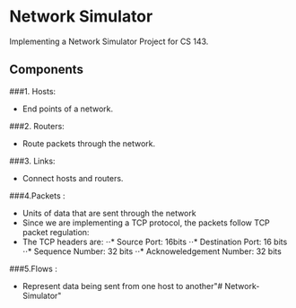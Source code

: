 # Network Simulator

Implementing a Network Simulator Project for CS 143.

## Components
###1. Hosts:  
+ End points of a network. 

###2. Routers:

+ Route packets through the network.

###3. Links:  
+ Connect hosts and routers.
	
	 	
###4.Packets :   
+ Units of data that are sent through the network
+ Since we are implementing a TCP protocol, the packets follow TCP packet regulation:
+ The TCP headers are:
⋅⋅*  Source Port: 16bits
⋅⋅*  Destination Port: 16 bits
⋅⋅*  Sequence Number: 32 bits
⋅⋅*  Acknoweledgement Number: 32 bits
 
 
 
###5.Flows :
+ Represent data being sent from one host to another"# Network-Simulator" 
